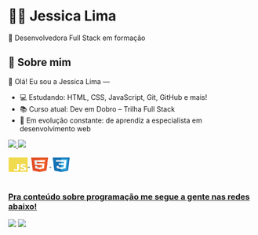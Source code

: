 # 👩‍💻 Jessica Lima

🌟 Desenvolvedora Full Stack em formação
## 🚀 Sobre mim

💜 Olá! Eu sou a Jessica Lima —

- 💻 Estudando: HTML, CSS, JavaScript, Git, GitHub e mais!
- 📚 Curso atual: Dev em Dobro – Trilha Full Stack
- 🌱 Em evolução constante: de aprendiz a especialista em desenvolvimento web

 <div>
   <a href="https://github.com/jessica-llima">
   <img height="180em" src="https://github-readme-stats.vercel.app/api?username=jessica-llima&show_icons=true&theme=tokyonight&include_all_commits=true&count_private=true"/>
   <img height="180em" src="https://github-readme-stats.vercel.app/api/top-langs/?username=jessica-llima&layout=compact&langs_count=6&theme=tokyonight"/>
</div>
    
<div style="display: inline_block"><br>
  <img align="center" alt="Js" height="30" width="40" src="https://raw.githubusercontent.com/devicons/devicon/master/icons/javascript/javascript-plain.svg">
  <img align="center" alt="HTML" height="30" width="40" src="https://raw.githubusercontent.com/devicons/devicon/master/icons/html5/html5-original.svg">
  <img align="center" alt="CSS" height="30" width="40" src="https://raw.githubusercontent.com/devicons/devicon/master/icons/css3/css3-original.svg">
</div>
 
<br>
 
### Pra conteúdo sobre programação me segue a gente nas redes abaixo!
 
<div> 
  <a href="https://wa.me/5514991846835" target="_blank"><img src="https://img.shields.io/badge/-WhatsApp-25D366?style=for-the-badge&logo=whatsapp&logoColor=white" target="_blank"></a>
  <a href="https://www.linkedin.com/in/ricardohdias" target="_blank"><img src="https://img.shields.io/badge/-LinkedIn-%230077B5?style=for-the-badge&logo=linkedin&logoColor=white" target="_blank"></a>
</div>
